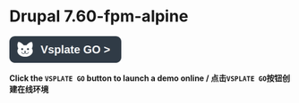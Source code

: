 # Drupal 7.60-fpm-alpine

<a href="https://www.vsplate.com/?docker-compose=https://github.com/vsplate/dcenvs/drupal/7.60-fpm-alpine"><img alt="VSPLATE GO" src="https://raw.githubusercontent.com/vsplate/images/master/vsgo_btn.png" width="200px"></a>

**Click the `VSPLATE GO` button to launch a demo online / 点击`VSPLATE GO`按钮创建在线环境**